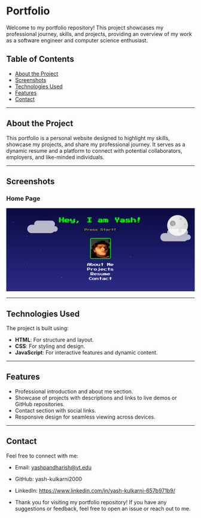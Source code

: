 # Portfolio

Welcome to my portfolio repository! This project showcases my professional journey, skills, and projects, providing an overview of my work as a software engineer and computer science enthusiast.

## Table of Contents

- [About the Project](#about-the-project)
- [Screenshots](#screenshots)
- [Technologies Used](#technologies-used)
- [Features](#features)
- [Contact](#contact)

---

## About the Project

This portfolio is a personal website designed to highlight my skills, showcase my projects, and share my professional journey. It serves as a dynamic resume and a platform to connect with potential collaborators, employers, and like-minded individuals.

---

## Screenshots

### Home Page
![Home Page](screenshots/home-page.png)


---

## Technologies Used

The project is built using:

- **HTML**: For structure and layout.
- **CSS**: For styling and design.
- **JavaScript**: For interactive features and dynamic content.

---

## Features

- Professional introduction and about me section.
- Showcase of projects with descriptions and links to live demos or GitHub repositories.
- Contact section with social links.
- Responsive design for seamless viewing across devices.

---


## Contact
Feel free to connect with me:

- Email: yashpandharish@vt.edu
- GitHub: yash-kulkarni2000
- LinkedIn: https://www.linkedin.com/in/yash-kulkarni-657b971b9/

- Thank you for visiting my portfolio repository! If you have any suggestions or feedback, feel free to open an issue or reach out to me.